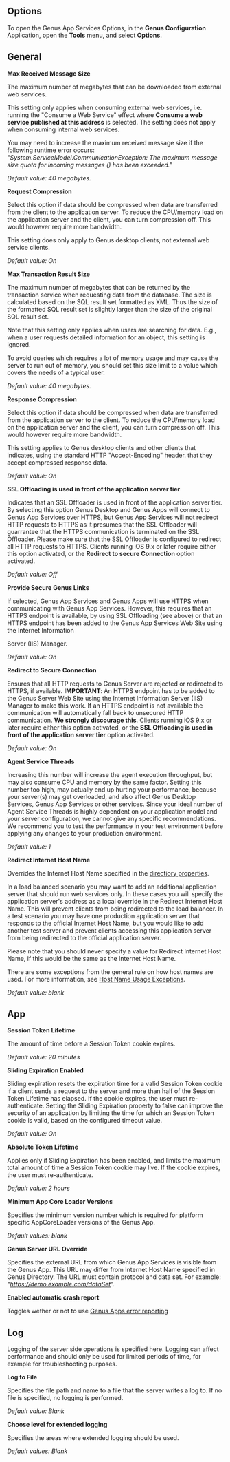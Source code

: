 ## Options

To open the Genus App Services Options, in the **Genus Configuration** Application, open the **Tools** menu, and select **Options**.


## General

**Max Received Message Size**

The maximum number of megabytes that can be downloaded from external web services.

This setting only applies when consuming external web services, i.e. running the "Consume a Web Service" effect where **Consume a web service published at this address** is selected. The setting does not apply when consuming internal web services.

You may need to increase the maximum received message size if the following runtime error occurs: <span style="FONT-STYLE: italic">"System.ServiceModel.CommunicationException: The maximum message size quota for incoming messages (<current-number-of-bytes>) has been exceeded."

<span style="FONT-STYLE: italic">Default value: 40 megabytes.

<span style="FONT-STYLE: italic"><span style="FONT-STYLE: italic">

**Request Compression**

Select this option if data should be compressed when data are transferred from the client to the application server. To reduce the CPU/memory load on the application server and the client, you can turn compression off. This would however require more bandwidth.

This setting does only apply to Genus desktop clients, not external web service clients.

<span style="FONT-STYLE: italic">Default value: On

**Max Transaction Result Size**

The maximum number of megabytes that can be returned by the transaction service when requesting data from the database. The size is calculated based on the SQL result set formatted as XML. Thus the size of the formatted SQL result set is slightly larger than the size of the original SQL result set.

Note that this setting only applies when users are searching for data. E.g., when a user requests detailed information for an object, this setting is ignored.

To avoid queries which requires a lot of memory usage and may cause the server to run out of memory, you should set this size limit to a value which covers the needs of a typical user.

<span style="FONT-STYLE: italic">Default value: 40 megabytes.

**Response Compression**

Select this option if data should be compressed when data are transferred from the application server to the client. To reduce the CPU/memory load on the application server and the client, you can turn compression off. This would however require more bandwidth.

This setting applies to Genus desktop clients and other clients that indicates, using the standard HTTP "Accept-Encoding" header. that they accept compressed response data.

<span style="FONT-STYLE: italic">Default value: On

**SSL Offloading is used in front of the application server tier**  

Indicates that an SSL Offloader is used in front of the application server tier. By selecting this option Genus Desktop and Genus Apps will connect to Genus App Services over HTTPS, but Genus App Services will not redirect HTTP requests to HTTPS as it presumes that the SSL Offloader will guarrantee that the HTTPS communication is terminated on the SSL Offloader. Please make sure that the SSL Offloader is configured to redirect all HTTP requests to HTTPS. Clients running iOS 9.x or later require either this option activated, or the **Redirect to secure Connection** option activated.

<span style="FONT-STYLE: italic">Default value: Off

**Provide Secure Genus Links**  

If selected, Genus App Services and Genus Apps will use HTTPS when communicating with Genus App Services. However, this requires that an HTTPS endpoint is available, by using SSL Offloading (see above) or that an HTTPS endpoint has been added to the Genus App Services Web Site using the Internet Information

Server (IIS) Manager.

<span style="FONT-STYLE: italic">Default value: On

**Redirect to Secure Connection**  

Ensures that all HTTP requests to Genus Server are rejected or redirected to HTTPS, if available. **IMPORTANT**: An HTTPS endpoint has to be added to the Genus Server Web Site using the Internet Information Server (IIS) Manager to make this work. If an HTTPS endpoint is not available the communication will automatically fall back to unsecured HTTP communication. **We strongly discourage this**. Clients running iOS 9.x or later require either this option activated, or the **SSL Offloading is used in front of the application server tier** option activated.  

<span style="FONT-STYLE: italic">Default value: On

**Agent Service Threads**  

Increasing this number will increase the agent execution throughput, but may also consume CPU and memory by the same factor. Setting this number too high, may actually end up hurting your performance, because your server(s) may get overloaded, and also affect Genus Desktop Services, Genus App Services or other services. Since your ideal number of Agent Service Threads is highly dependent on your application model and your server configuration, we cannot give any specific recommendations. We recommend you to test the performance in your test environment before applying any changes to your production environment.

<span style="FONT-STYLE: italic">Default value: 1

**Redirect Internet Host Name**

Overrides the Internet Host Name specified in the [directiory properties](directory-properties.md).

In a load balanced scenario you may want to add an additional application server that should run web services only. In these cases you will specify the application server's address as a local override in the Redirect Internet Host Name. This will prevent clients from being redirected to the load balancer. In a test scenario you may have one production application server that responds to the official Internet Host Name, but you would like to add another test server and prevent clients accessing this application server from being redirected to the official application server.  

Please note that you should never specify a value for Redirect Internet Host Name, if this would be the same as the Internet Host Name.

There are some exceptions from the general rule on how host names are used. For more information, see [Host Name Usage Exceptions](../../../../users/navigate-view-modify-and-control/working-in-tables/host-name-usage-exceptions.md "Host Name Usage Exceptions").

<span style="FONT-STYLE: italic">Default value: blank



## App

**Session Token Lifetime**

The amount of time before a Session Token cookie expires.

<span style="FONT-WEIGHT: normal; FONT-STYLE: italic">Default value: 20 minutes

**Sliding Expiration Enabled**  

Sliding expiration resets the expiration time for a valid Session Token cookie if a client sends a request to the server and more than half of the Session Token Lifetime has elapsed. If the cookie expires, the user must re-authenticate. Setting the Sliding Expiration property to false can improve the security of an application by limiting the time for which an Session Token cookie is valid, based on the configured timeout value.

<span style="FONT-STYLE: italic">Default value: On

**Absolute Token Lifetime**

Applies only if Sliding Expiration has been enabled, and limits the maximum total amount of time a Session Token cookie may live. If the cookie expires, the user must re-authenticate.

<span style="FONT-STYLE: italic">Default value: 2 hours

**Minimum App Core Loader Versions**  

Specifies the minimum version number which is required for platform specific AppCoreLoader versions of the Genus App.  

<span style="FONT-STYLE: italic">Default values: blank  

**Genus Server URL Override**  

Specifies the external URL from which Genus App Services is visible from the Genus App. This URL may differ from Internet Host Name specified in Genus Directory. The URL must contain protocol and data set. For example: <span style="FONT-STYLE: italic">"https://demo.example.com/dataSet".

**Enabled automatic crash report**

Toggles wether or not to use [Genus Apps error reporting](../../../how-to/report-an-error.md#genus_apps_error_reporting)


## Log

Logging of the server side operations is specified here. Logging can affect performance and should only be used for limited periods of time, for example for troubleshooting purposes.

**Log to File**

Specifies the file path and name to a file that the server writes a log to. If no file is specified, no logging is performed.

<span style="FONT-WEIGHT: normal; FONT-STYLE: italic">Default value: Blan<span style="FONT-WEIGHT: normal; FONT-STYLE: italic">k

**Choose level for extended logging**

Specifies the areas where extended logging should be used.

<span style="FONT-STYLE: italic">Default values: Blank

